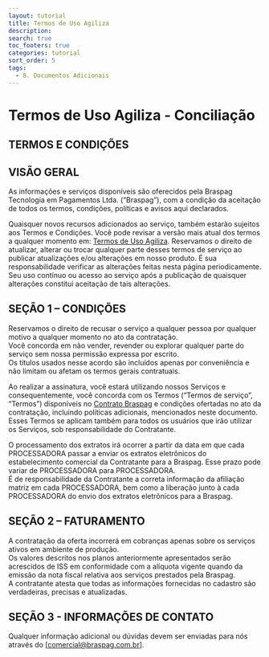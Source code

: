 ```yaml
---
layout: tutorial
title: Termos de Uso Agiliza
description:
search: true
toc_footers: true
categories: tutorial
sort_order: 5
tags:
  - 8. Documentos Adicionais
---
```


# Termos de Uso Agiliza - Conciliação

## TERMOS E CONDIÇÕES

## VISÃO GERAL

As informações e serviços disponíveis são oferecidos pela Braspag Tecnologia em Pagamentos Ltda. (“Braspag”), com a condição da aceitação de todos os termos, condições, políticas e avisos aqui declarados.
 
Quaisquer novos recursos adicionados ao serviço, também estarão sujeitos aos Termos e Condições. Você pode revisar a versão mais atual dos termos a qualquer momento em: [Termos de Uso Agiliza]( https://braspag.github.io//tutorial/tdeusoagiliza). Reservamos o direito de atualizar, alterar ou trocar qualquer parte desses termos de serviço ao publicar atualizações e/ou alterações em nosso produto. É sua responsabilidade verificar as alterações feitas nesta página periodicamente. Seu uso contínuo ou acesso ao serviço após a publicação de quaisquer alterações constitui aceitação de tais alterações.

## SEÇÃO 1 – CONDIÇÕES

Reservamos o direito de recusar o serviço a qualquer pessoa por qualquer motivo a qualquer momento no ato da contratação.
<br/>Você concorda em não vender, revender ou explorar qualquer parte do serviço sem nossa permissão expressa por escrito.
<br/>Os títulos usados nesse acordo são incluídos apenas por conveniência e não limitam ou afetam os termos gerais contratuais.
 
Ao realizar a assinatura, você estará utilizando nossos Serviços e consequentemente, você concorda com os Termos (“Termos de serviço”, “Termos”) disponíveis no [Contrato Braspag](https://braspag.github.io/tutorial/contratobraspag) e condições ofertadas no ato da contratação, incluindo políticas adicionais, mencionados neste documento. Esses Termos se aplicam também para todos os usuários que irão utilizar os Serviços, sob responsabilidade do Contratante.
  
O processamento dos extratos irá ocorrer a partir da data em que cada PROCESSADORA passar a enviar os extratos eletrônicos do estabelecimento comercial da Contratante para a Braspag. Esse prazo pode variar de PROCESSADORA para PROCESSADORA.
<br/>É de responsabilidade da Contratante a correta informação da afiliação matriz em cada PROCESSADORA, bem como a liberação junto à cada PROCESSADORA do envio dos extratos eletrônicos para a Braspag.

## SEÇÃO 2 – FATURAMENTO

A contratação da oferta incorrerá em cobranças apenas sobre os serviços ativos em ambiente de produção.
<br/>Os valores descritos nos planos anteriormente apresentados serão acrescidos de ISS em conformidade com a alíquota vigente quando da emissão da nota fiscal relativa aos serviços prestados pela Braspag.
<br/>A contratante atesta que todas as informações fornecidas no cadastro são verdadeiras, precisas e atualizadas.

## SEÇÃO 3 - INFORMAÇÕES DE CONTATO

Qualquer informação adicional ou dúvidas devem ser enviadas para nós através do [comercial@braspag.com.br].
